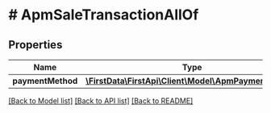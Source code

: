# # ApmSaleTransactionAllOf

## Properties

Name | Type | Description | Notes
------------ | ------------- | ------------- | -------------
**paymentMethod** | [**\FirstData\FirstApi\Client\Model\ApmPaymentMethod**](ApmPaymentMethod.md) |  | 

[[Back to Model list]](../../README.md#documentation-for-models) [[Back to API list]](../../README.md#documentation-for-api-endpoints) [[Back to README]](../../README.md)


